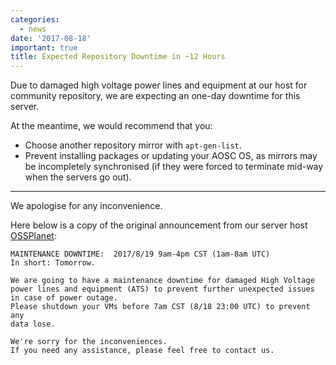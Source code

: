 ```yaml
---
categories:
  - news
date: '2017-08-18'
important: true
title: Expected Repository Downtime in ~12 Hours
---
```



Due to damaged high voltage power lines and equipment at our host for community repository, we are expecting an one-day downtime for this server.

At the meantime, we would recommend that you:

- Choose another repository mirror with `apt-gen-list`.
- Prevent installing packages or updating your AOSC OS, as mirrors may be incompletely synchronised (if they were forced to terminate mid-way when the servers go out).

--------

We apologise for any inconvenience. 

Here below is a copy of the original announcement from our server host [OSSPlanet](http://ossplanet.net/):

```
MAINTENANCE DOWNTIME:  2017/8/19 9am-4pm CST (1am-8am UTC)
In short: Tomorrow.

We are going to have a maintenance downtime for damaged High Voltage 
power lines and equipment (ATS) to prevent further unexpected issues
in case of power outage.
Please shutdown your VMs before 7am CST (8/18 23:00 UTC) to prevent any 
data lose.

We're sorry for the inconveniences.
If you need any assistance, please feel free to contact us.
```